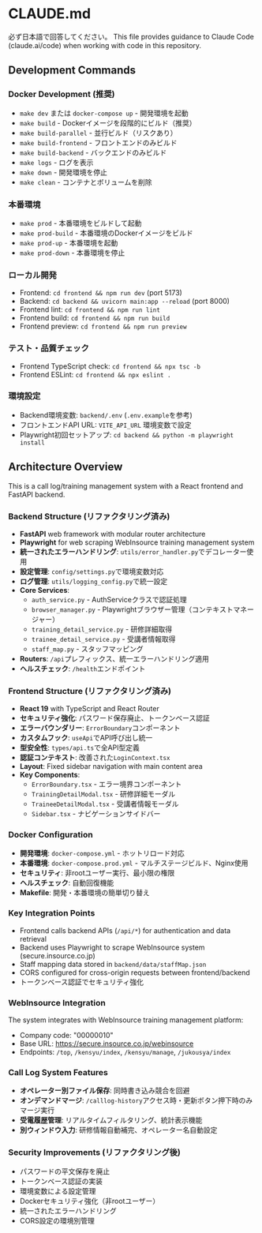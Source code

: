# CLAUDE.md
必ず日本語で回答してください。
This file provides guidance to Claude Code (claude.ai/code) when working with code in this repository.

## Development Commands

### Docker Development (推奨)
- `make dev` または `docker-compose up` - 開発環境を起動
- `make build` - Dockerイメージを段階的にビルド（推奨）
- `make build-parallel` - 並行ビルド（リスクあり）
- `make build-frontend` - フロントエンドのみビルド
- `make build-backend` - バックエンドのみビルド
- `make logs` - ログを表示
- `make down` - 開発環境を停止
- `make clean` - コンテナとボリュームを削除

### 本番環境
- `make prod` - 本番環境をビルドして起動
- `make prod-build` - 本番環境のDockerイメージをビルド
- `make prod-up` - 本番環境を起動
- `make prod-down` - 本番環境を停止

### ローカル開発
- Frontend: `cd frontend && npm run dev` (port 5173)
- Backend: `cd backend && uvicorn main:app --reload` (port 8000)
- Frontend lint: `cd frontend && npm run lint`
- Frontend build: `cd frontend && npm run build`
- Frontend preview: `cd frontend && npm run preview`

### テスト・品質チェック
- Frontend TypeScript check: `cd frontend && npx tsc -b`
- Frontend ESLint: `cd frontend && npx eslint .`

### 環境設定
- Backend環境変数: `backend/.env` (`.env.example`を参考)
- フロントエンドAPI URL: `VITE_API_URL` 環境変数で設定
- Playwright初回セットアップ: `cd backend && python -m playwright install`

## Architecture Overview

This is a call log/training management system with a React frontend and FastAPI backend.

### Backend Structure (リファクタリング済み)
- **FastAPI** web framework with modular router architecture
- **Playwright** for web scraping WebInsource training management system
- **統一されたエラーハンドリング**: `utils/error_handler.py`でデコレーター使用
- **設定管理**: `config/settings.py`で環境変数対応
- **ログ管理**: `utils/logging_config.py`で統一設定
- **Core Services**:
  - `auth_service.py` - AuthServiceクラスで認証処理
  - `browser_manager.py` - Playwrightブラウザー管理（コンテキストマネージャー）
  - `training_detail_service.py` - 研修詳細取得
  - `trainee_detail_service.py` - 受講者情報取得
  - `staff_map.py` - スタッフマッピング
- **Routers**: `/api`プレフィックス、統一エラーハンドリング適用
- **ヘルスチェック**: `/health`エンドポイント

### Frontend Structure (リファクタリング済み)
- **React 19** with TypeScript and React Router
- **セキュリティ強化**: パスワード保存廃止、トークンベース認証
- **エラーバウンダリー**: `ErrorBoundary`コンポーネント
- **カスタムフック**: `useApi`でAPI呼び出し統一
- **型安全性**: `types/api.ts`で全API型定義
- **認証コンテキスト**: 改善された`LoginContext.tsx`
- **Layout**: Fixed sidebar navigation with main content area
- **Key Components**:
  - `ErrorBoundary.tsx` - エラー境界コンポーネント
  - `TrainingDetailModal.tsx` - 研修詳細モーダル
  - `TraineeDetailModal.tsx` - 受講者情報モーダル
  - `Sidebar.tsx` - ナビゲーションサイドバー

### Docker Configuration
- **開発環境**: `docker-compose.yml` - ホットリロード対応
- **本番環境**: `docker-compose.prod.yml` - マルチステージビルド、Nginx使用
- **セキュリティ**: 非rootユーザー実行、最小限の権限
- **ヘルスチェック**: 自動回復機能
- **Makefile**: 開発・本番環境の簡単切り替え

### Key Integration Points
- Frontend calls backend APIs (`/api/*`) for authentication and data retrieval
- Backend uses Playwright to scrape WebInsource system (secure.insource.co.jp)
- Staff mapping data stored in `backend/data/staffMap.json`
- CORS configured for cross-origin requests between frontend/backend
- トークンベース認証でセキュリティ強化

### WebInsource Integration
The system integrates with WebInsource training management platform:
- Company code: "00000010"
- Base URL: https://secure.insource.co.jp/webinsource
- Endpoints: `/top`, `/kensyu/index`, `/kensyu/manage`, `/jukousya/index`

### Call Log System Features
- **オペレーター別ファイル保存**: 同時書き込み競合を回避
- **オンデマンドマージ**: `/calllog-history`アクセス時・更新ボタン押下時のみマージ実行
- **受電履歴管理**: リアルタイムフィルタリング、統計表示機能
- **別ウィンドウ入力**: 研修情報自動補完、オペレーター名自動設定

### Security Improvements (リファクタリング後)
- パスワードの平文保存を廃止
- トークンベース認証の実装
- 環境変数による設定管理
- Dockerセキュリティ強化（非rootユーザー）
- 統一されたエラーハンドリング
- CORS設定の環境別管理